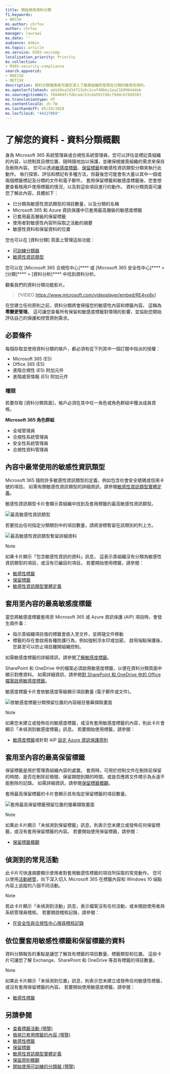 ```yaml
---
title: 開始使用資料分類
f1.keywords:
- NOCSH
ms.author: chrfox
author: chrfox
manager: laurawi
ms.date: ''
audience: Admin
ms.topic: article
ms.service: O365-seccomp
localization_priority: Priority
ms.collection:
- M365-security-compliance
search.appverid:
- MOE150
- MET150
description: 資料分類儀表板可讓您深入了解貴組織所發現及分類的敏感性資料。
ms.openlocfilehash: eda58ea2d34713a5c2cef40bbc2aa21b9964ddab
ms.sourcegitcommit: f6840dfcfdbcadc53cda591fd6cf9ddcb749d303
ms.translationtype: HT
ms.contentlocale: zh-TW
ms.lasthandoff: 05/20/2020
ms.locfileid: "44327869"
---
```

# <a name="know-your-data---data-classification-overview"></a>了解您的資料 - 資料分類概觀

身為 Microsoft 365 系統管理員或合規性系統管理員，您可以評估並標記貴組織的內容，以控制其目標位置、隨時隨地加以保護，並確保根據貴組織的需求來保存及刪除內容。 您可以透過[敏感度標籤](sensitivity-labels.md)、[保留標籤](labels.md)和敏感性資訊類型分類來執行此動作。 執行探索、評估和標記有多種方法，但最後您可能會有大量以其中一個或兩個標籤標記及分類的文件和電子郵件。 套用保留標籤和敏感度標籤後，您會想要查看租用戶使用標籤的情況，以及對這些項目進行的動作。 資料分類頁面可讓您了解此內容，具體如下：

- 已分類為敏感性資訊類型的項目數量，以及分類的名稱
- Microsoft 365 和 Azure 資訊保護中已套用最高層級的敏感度標籤
- 已套用最高層級的保留標籤
- 使用者對敏感性內容所採取之活動的摘要
- 敏感性資料和保留資料的位置

您也可以在 [資料分類] 頁面上管理這些功能：
- [可訓練分類器](classifier-getting-started-with.md)
- [敏感性資訊類型](what-the-sensitive-information-types-look-for.md)

您可以在 [Microsoft 365 合規性中心]**** 或 [Microsoft 365 安全性中心]**** > [分類]**** > [資料分析]**** 中找到資料分析。

觀看我們的資料分類功能影片。

> [!VIDEO https://www.microsoft.com/videoplayer/embed/RE4vx8x]

在您建立任何原則之前，資料分類將會掃描您的敏感性內容和標籤內容。 這稱為**零變更管理**。 這可讓您查看所有保留和敏感度標籤對環境的影響，並協助您開始評估自己的保護和控管原則需求。

## <a name="prerequisites"></a>必要條件

每個存取並使用資料分類的帳戶，都必須有從下列其中一個訂閱中指派的授權：

- Microsoft 365 (E5)
- Office 365 (E5)
- 進階合規性 (E5) 附加元件
- 進階威脅情報 (E5) 附加元件

### <a name="permissions"></a>權限

 若要存取 [資料分類頁面]，帳戶必須在其中任一角色或角色群組中獲派成員資格。

**Microsoft 365 角色群組**

- 全域管理員
- 合規性系統管理員
- 安全性系統管理員
- 合規性資料管理員

## <a name="sensitive-information-types-used-most-in-your-content"></a>內容中最常使用的敏感性資訊類型

Microsoft 365 隨附許多敏感性資訊類型的定義，例如包含社會安全號碼或信用卡號的項目。 如需有關敏感性資訊類型的詳細資訊，請參閱[敏感性資訊類型實體定義](sensitive-information-type-entity-definitions.md)。

敏感性資訊類型卡片會顯示貴組織中找到及套用標籤的最高敏感性資訊類型。

![最高敏感性資訊類型](../media/data-classification-sens-info-types-card.png)

若要找出任何指定分類類別中的項目數量，請將游標暫留在該類別的列上方。

![最高敏感性資訊類型暫留詳細資料](../media/data-classification-sens-info-types-hover.png)

> [!NOTE]
> 如果卡片顯示「包含敏感性資訊的資料」訊息， 這表示貴組織沒有分類為敏感性資訊類型的項目，或沒有已編目的項目。 若要開始使用標籤，請參閱：
>- [敏感性標籤](sensitivity-labels.md)
>- [保留標籤](labels.md)
>- [敏感性資訊類型實體定義](sensitive-information-type-entity-definitions.md)

## <a name="top-sensitivity-labels-applied-to-content"></a>套用至內容的最高敏感度標籤

當您將敏感度標籤套用至 Microsoft 365 或 Azure 資訊保護 (AIP) 項目時，會發生兩件事：

- 指示貴組織項目值的標籤會嵌入至文件，並將隨文件移動
- 標籤的存在會啟用各種防護行為，例如強制浮水印或加密。 啟用端點保護後，您甚至可以防止項目離開組織控制。

如需敏感度標籤的詳細資訊，請參閱[了解敏感度標籤](sensitivity-labels.md)。

SharePoint 和 OneDrive 中的檔案必須啟用敏感度標籤，以便在資料分類頁面中顯示對應資料。 如需詳細資訊，請參閱[對 SharePoint 和 OneDrive 中的 Office 檔案啟用敏感度標籤](sensitivity-labels-sharepoint-onedrive-files.md)。

敏感度標籤卡片會依敏感度等級顯示項目數量 (電子郵件或文件)。

![依敏感度標籤分類預留位置的內容細目螢幕擷取畫面](../media/data-classification-top-sensitivity-labels-applied.png)

> [!NOTE]
> 如果您未建立或發佈任何敏感度標籤，或沒有套用敏感度標籤的內容，則此卡片會顯示「未偵測到敏感度標籤」訊息。 若要開始使用標籤，請參閱：
>- [敏感度標籤](sensitivity-labels.md)或針對 AIP [設定 Azure 資訊保護原則](https://docs.microsoft.com/azure/information-protection/configure-policy)

## <a name="top-retention-labels-applied-to-content"></a>套用至內容的最高保留標籤

保留標籤是用於管理貴組織內容的處置。 套用時，可用於控制文件在刪除前保留的時間、是否在刪除前檢閱、保留期間到期的時間，或是否應將文件標示為永遠不能刪除的記錄。 如需詳細資訊，請參閱[保留標籤概觀](labels.md)。

套用最高保留標籤的卡片會顯示具有指定保留標籤的項目數量。

![套用最高保留標籤預留位置的螢幕擷取畫面](../media/data-classification-top-retention-labels-applied.png)

> [!NOTE]
> 如果此卡片顯示「未偵測到保留標籤」訊息，則表示您未建立或發佈任何保留標籤，或沒有套用保留標籤的內容。 若要開始使用保留標籤，請參閱：
>- [保留標籤概觀](labels.md)

## <a name="top-activities-detected"></a>偵測到的常見活動

此卡片可快速摘要顯示使用者對套用敏感性標籤的項目所採取的常見動作。 您可以使用[活動總管](data-classification-activity-explorer.md)，向下深入切入 Microsoft 365 在標籤內容和 Windows 10 端點內容上追蹤的八個不同活動。

> [!NOTE]
> 若此卡片顯示「未偵測到活動」訊息，表示檔案沒有任何活動，或未開啟使用者與系統管理員稽核。 若要開啟稽核記錄，請參閱：
>- [在安全性與合規性中心搜尋稽核記錄](search-the-audit-log-in-security-and-compliance.md)

## <a name="sensitivity-and-retention-labeled-data-by-location"></a>依位置套用敏感性標籤和保留標籤的資料

資料分類報告的重點是讓您了解具有標籤的項目數量、標籤類型和位置。 這些卡片可讓您了解 Exchange、SharePoint 和 OneDrive 等具有標籤的項目數量。

> [!NOTE]
> 如果此卡片顯示「未偵測到位置」訊息，則表示您未建立或發佈任何敏感性標籤，或沒有套用保留標籤的內容。 若要開始使用敏感度標籤，請參閱：
>- [敏感性標籤](sensitivity-labels.md)

## <a name="see-also"></a>另請參閱

- [查看標籤活動 (預覽)](data-classification-activity-explorer.md)
- [檢視已套用標籤的內容 (預覽)](data-classification-content-explorer.md)
- [敏感性標籤](sensitivity-labels.md)
- [保留標籤](labels.md)
- [敏感性資訊類型實體定義](sensitive-information-type-entity-definitions.md)
- [保留原則概觀](retention-policies.md)
- [開始使用可訓練的分類器 (預覽)](classifier-getting-started-with.md)
